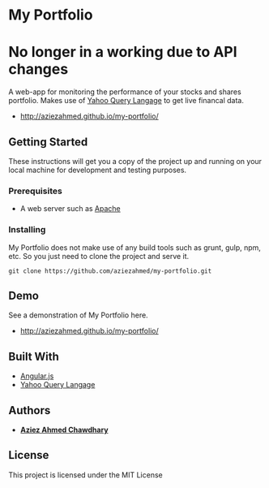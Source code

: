 # My Portfolio

# No longer in a working due to API changes

A web-app for monitoring the performance of your stocks and shares portfolio.
Makes use of [Yahoo Query Langage](https://developer.yahoo.com/yql/) to get live financal data.

* http://aziezahmed.github.io/my-portfolio/

## Getting Started

These instructions will get you a copy of the project up and running on your local machine for development and testing purposes. 

### Prerequisites

* A web server such as [Apache](http://httpd.apache.org)

### Installing

My Portfolio does not make use of any build tools such as grunt, gulp, npm, etc. So you just need to clone the project and serve it.

```
git clone https://github.com/aziezahmed/my-portfolio.git
```

## Demo

See a demonstration of My Portfolio here.

* http://aziezahmed.github.io/my-portfolio/

## Built With

* [Angular.js](https://angularjs.org) 
* [Yahoo Query Langage](https://developer.yahoo.com/yql/)

## Authors

* **[Aziez Ahmed Chawdhary](https://github.com/aziezahmed)**

## License

This project is licensed under the MIT License

